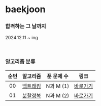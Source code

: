 # baekjoon

### 합격하는 그 날까지
2024.12.11 ~ ing

<br>

### 알고리즘 분류
|          순번          |        알고리즘         |         푼 문제 수          |        링크         |
| :-----: | :-----: | :-----: | :-----: |
| 00 | <a href="algorithm/src/backtracking" target="_blank">백트래킹</a> | N과 M (1) | <a href="algorithm/src/backtracking">바로가기</a> |
| 01 | <a href="algorithm/src/DivideAndConquer" target="_blank">분할정복</a> | N과 M (2) | <a href="algorithm/src/DivideAndConquer">바로가기</a> |
